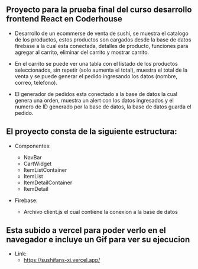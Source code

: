 ## Proyecto para la prueba final del curso desarrollo frontend React en Coderhouse

- Desarrollo de un ecommerse de venta de sushi, se muestra el catalogo de los productos,
estos productos son cargados desde la base de datos firebase a la cual esta conectada,
detalles de producto, funciones para agregar al carrito, eliminar del carrito y mostrar carrito.

- En el carrito se puede ver una tabla con el listado de los productos seleccionados,
sin repetir (solo aumenta el total), muestra el total de la venta y se puede generar el pedido
ingresando los datos (nombre, correo, telefono).

- El generador de pedidos esta conectado a la base de datos la cual genera una orden, 
muestra un alert con los datos ingresados y el numero de ID generado por la base de datos, 
la base de datos guarda el pedido.

## El proyecto consta de la siguiente estructura:

- Componentes:

    - NavBar
    - CartWidget
    - ItemListContainer
    - ItemList
    - ItemDetailContainer
    - ItemDetail

- Firebase:
    - Archivo client.js el cual contiene la conexion a la base de datos

## Esta subido a vercel para poder verlo en el navegador e incluye un Gif para ver su ejecucion

- Link:
    - https://sushifans-xi.vercel.app/ 
